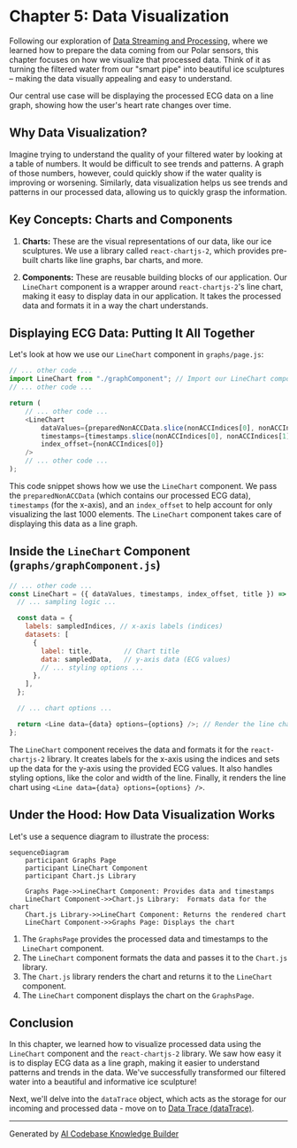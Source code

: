 # Chapter 5: Data Visualization

Following our exploration of [Data Streaming and Processing](04_data_streaming_and_processing.md), where we learned how to prepare the data coming from our Polar sensors, this chapter focuses on how we visualize that processed data.  Think of it as turning the filtered water from our "smart pipe" into beautiful ice sculptures – making the data visually appealing and easy to understand.

Our central use case will be displaying the processed ECG data on a line graph, showing how the user's heart rate changes over time.

## Why Data Visualization?

Imagine trying to understand the quality of your filtered water by looking at a table of numbers.  It would be difficult to see trends and patterns. A graph of those numbers, however, could quickly show if the water quality is improving or worsening. Similarly, data visualization helps us see trends and patterns in our processed data, allowing us to quickly grasp the information.

## Key Concepts: Charts and Components

1. **Charts:**  These are the visual representations of our data, like our ice sculptures. We use a library called `react-chartjs-2`, which provides pre-built charts like line graphs, bar charts, and more.

2. **Components:**  These are reusable building blocks of our application. Our `LineChart` component is a wrapper around `react-chartjs-2`'s line chart, making it easy to display data in our application. It takes the processed data and formats it in a way the chart understands.


## Displaying ECG Data: Putting It All Together

Let's look at how we use our `LineChart` component in `graphs/page.js`:

```javascript
// ... other code ...
import LineChart from "./graphComponent"; // Import our LineChart component
// ... other code ...

return (
    // ... other code ...
    <LineChart
        dataValues={preparedNonACCData.slice(nonACCIndices[0], nonACCIndices[1])}
        timestamps={timestamps.slice(nonACCIndices[0], nonACCIndices[1])}
        index_offset={nonACCIndices[0]}
    />
    // ... other code ...
);
```

This code snippet shows how we use the `LineChart` component. We pass the `preparedNonACCData` (which contains our processed ECG data), `timestamps` (for the x-axis), and an `index_offset` to help account for only visualizing the last 1000 elements. The `LineChart` component takes care of displaying this data as a line graph.

## Inside the `LineChart` Component (`graphs/graphComponent.js`)

```javascript
// ... other code ...
const LineChart = ({ dataValues, timestamps, index_offset, title }) => {
  // ... sampling logic ...

  const data = {
    labels: sampledIndices, // x-axis labels (indices)
    datasets: [
      {
        label: title,        // Chart title
        data: sampledData,   // y-axis data (ECG values)
        // ... styling options ...
      },
    ],
  };

  // ... chart options ...

  return <Line data={data} options={options} />; // Render the line chart
};
```
The `LineChart` component receives the data and formats it for the `react-chartjs-2` library. It creates labels for the x-axis using the indices and sets up the data for the y-axis using the provided ECG values. It also handles styling options, like the color and width of the line. Finally, it renders the line chart using `<Line data={data} options={options} />`.


## Under the Hood: How Data Visualization Works

Let's use a sequence diagram to illustrate the process:

```mermaid
sequenceDiagram
    participant Graphs Page
    participant LineChart Component
    participant Chart.js Library

    Graphs Page->>LineChart Component: Provides data and timestamps
    LineChart Component->>Chart.js Library:  Formats data for the chart
    Chart.js Library->>LineChart Component: Returns the rendered chart
    LineChart Component->>Graphs Page: Displays the chart
```

1. The `GraphsPage` provides the processed data and timestamps to the `LineChart` component.
2. The `LineChart` component formats the data and passes it to the `Chart.js` library.
3. The `Chart.js` library renders the chart and returns it to the `LineChart` component.
4. The `LineChart` component displays the chart on the `GraphsPage`.


## Conclusion

In this chapter, we learned how to visualize processed data using the `LineChart` component and the `react-chartjs-2` library. We saw how easy it is to display ECG data as a line graph, making it easier to understand patterns and trends in the data. We've successfully transformed our filtered water into a beautiful and informative ice sculpture!

Next, we'll delve into the `dataTrace` object, which acts as the storage for our incoming and processed data - move on to [Data Trace (dataTrace)](06_data_trace__datatrace_.md).


---

Generated by [AI Codebase Knowledge Builder](https://github.com/The-Pocket/Tutorial-Codebase-Knowledge)